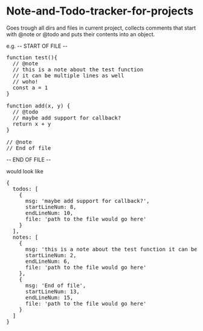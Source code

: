 # Note-and-Todo-tracker-for-projects
Goes trough all dirs and files in current project, collects comments that start with @note or @todo and puts their contents into an object.

e.g.
-- START OF FILE --
<pre>
function test(){
  // @note
  // this is a note about the test function
  // it can be multiple lines as well
  // woho!
  const a = 1
}

function add(x, y) {
  // @todo
  // maybe add support for callback?
  return x + y
}

// @note
// End of file
</pre>
-- END OF FILE --

would look like
<pre>
{
  todos: [
    {
      msg: 'maybe add support for callback?',
      startLineNum: 8,
      endLineNum: 10,
      file: 'path to the file would go here'
    }
  ],
  notes: [
    {
      msg: 'this is a note about the test function it can be multiple lines as well woho!',
      startLineNum: 2,
      endLineNum: 6,
      file: 'path to the file would go here'
    }, 
    {
      msg: 'End of file',
      startLineNum: 13,
      endLineNum: 15,
      file: 'path to the file would go here'
    }
  ]
}
</pre>

